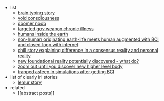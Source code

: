   * list
    * [brain typing story](![](https://twitter.com/Shmojii/status/1728089446791143649))
    * [void consciousness](![](https://twitter.com/Shmojii/status/1699974147151929546))
    * [doomer noob](![](https://twitter.com/Shmojii/status/1730061592828563871))
    * [targeted gov weapon chronic illness](![](https://twitter.com/Shmojii/status/1730777855615779295))
    * [humans inside the earth](![](https://twitter.com/Shmojii/status/1731506304416379302))
    * [non-human originating earth-life meets human augmented with BCI and closed loop with internet](![](https://twitter.com/Shmojii/status/1740900657610002547))
    * [chill story explaining difference in a consensus reality and personal reality](https://x.com/Shmojii/status/1769432962511032694?s=20)
    * [new foundational reality potentially discovered - what do?](https://x.com/Shmojii/status/1769460135997341734?s=20)
    * [zoom out until you discover new higher level body](https://x.com/Shmojii/status/1770999725208052100?s=20)
    * [trapped asleep in simulations after getting BCI](![](https://twitter.com/Shmojii/status/1774623362398011731))
  * list of clearly irl stories
    * [lemur story](![](https://twitter.com/Shmojii/status/1671332608548954112))
  * related
    * [[abstract posts]]
